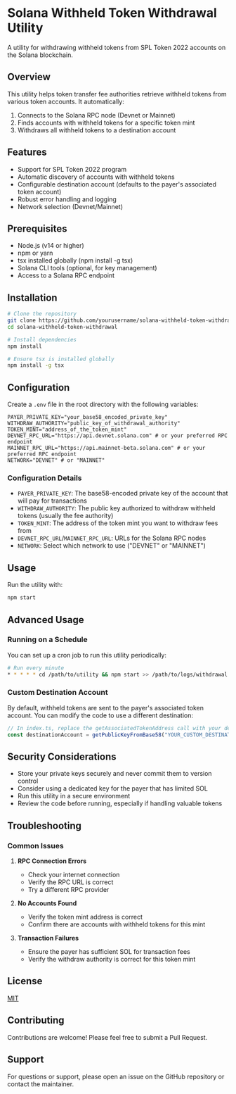 # Solana Withheld Token Withdrawal Utility

A utility for withdrawing withheld tokens from SPL Token 2022 accounts on the Solana blockchain.

## Overview

This utility helps token transfer fee authorities retrieve withheld tokens from various token accounts. It automatically:

1. Connects to the Solana RPC node (Devnet or Mainnet)
2. Finds accounts with withheld tokens for a specific token mint
3. Withdraws all withheld tokens to a destination account

## Features

- Support for SPL Token 2022 program
- Automatic discovery of accounts with withheld tokens
- Configurable destination account (defaults to the payer's associated token account)
- Robust error handling and logging
- Network selection (Devnet/Mainnet)

## Prerequisites

- Node.js (v14 or higher)
- npm or yarn
- tsx installed globally (npm install -g tsx)
- Solana CLI tools (optional, for key management)
- Access to a Solana RPC endpoint

## Installation

```bash
# Clone the repository
git clone https://github.com/yourusername/solana-withheld-token-withdrawal.git
cd solana-withheld-token-withdrawal

# Install dependencies
npm install

# Ensure tsx is installed globally
npm install -g tsx
```

## Configuration

Create a `.env` file in the root directory with the following variables:

```
PAYER_PRIVATE_KEY="your_base58_encoded_private_key"
WITHDRAW_AUTHORITY="public_key_of_withdrawal_authority"
TOKEN_MINT="address_of_the_token_mint"
DEVNET_RPC_URL="https://api.devnet.solana.com" # or your preferred RPC endpoint
MAINNET_RPC_URL="https://api.mainnet-beta.solana.com" # or your preferred RPC endpoint
NETWORK="DEVNET" # or "MAINNET"
```

### Configuration Details

- `PAYER_PRIVATE_KEY`: The base58-encoded private key of the account that will pay for transactions
- `WITHDRAW_AUTHORITY`: The public key authorized to withdraw withheld tokens (usually the fee authority)
- `TOKEN_MINT`: The address of the token mint you want to withdraw fees from
- `DEVNET_RPC_URL`/`MAINNET_RPC_URL`: URLs for the Solana RPC nodes
- `NETWORK`: Select which network to use ("DEVNET" or "MAINNET")

## Usage

Run the utility with:

```bash
npm start
```

## Advanced Usage

### Running on a Schedule

You can set up a cron job to run this utility periodically:

```bash
# Run every minute
* * * * * cd /path/to/utility && npm start >> /path/to/logs/withdrawal.log 2>&1
```

### Custom Destination Account

By default, withheld tokens are sent to the payer's associated token account. You can modify the code to use a different destination:

```javascript
// In index.ts, replace the getAssociatedTokenAddress call with your desired account
const destinationAccount = getPublicKeyFromBase58("YOUR_CUSTOM_DESTINATION_ACCOUNT");
```

## Security Considerations

- Store your private keys securely and never commit them to version control
- Consider using a dedicated key for the payer that has limited SOL
- Run this utility in a secure environment
- Review the code before running, especially if handling valuable tokens

## Troubleshooting

### Common Issues

1. **RPC Connection Errors**

   - Check your internet connection
   - Verify the RPC URL is correct
   - Try a different RPC provider

2. **No Accounts Found**

   - Verify the token mint address is correct
   - Confirm there are accounts with withheld tokens for this mint

3. **Transaction Failures**
   - Ensure the payer has sufficient SOL for transaction fees
   - Verify the withdraw authority is correct for this token mint

## License

[MIT](LICENSE)

## Contributing

Contributions are welcome! Please feel free to submit a Pull Request.

## Support

For questions or support, please open an issue on the GitHub repository or contact the maintainer.
